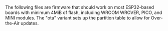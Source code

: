 The following files are firmware that should work on most ESP32-based boards with minimum 4MiB of flash, including WROOM WROVER, PICO, and MINI modules. The "ota" variant sets up the partition table to allow for Over-the-Air updates.
